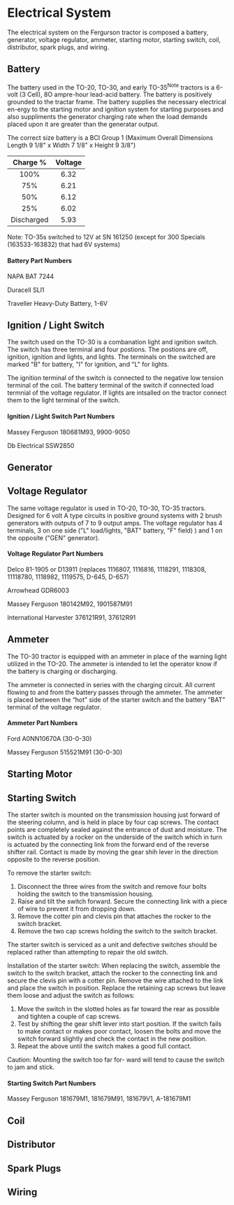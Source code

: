 # Electrical System

The electrical system on the Fergurson tractor is composed a battery, generator, voltage regulator, ammeter, starting motor, starting switch, coil, distributor, spark plugs, and wiring. 


## Battery

The battery used in the TO-20, TO-30, and early TO-35<sup>Note</sup> tractors is a 6-volt (3 Cell), 8O ampre-hour lead-acid battery.  The battery is positively grounded to the tractar frame. The battery supplies the necessary electrical en-ergy to the starting motor and ignition system for starting purposes and also suppliments the generator charging rate when the load demands placed upon it are greater than the generatar output.

The correct size battery is a BCI Group 1 (Maximum Overall Dimensions Length 9 1/8" x Width	7 1/8" x Height 9 3/8")

| Charge % | Voltage |
|:--------:|:-------:|
|   100%   |   6.32  |
|   75%    |   6.21	 |
|   50%    |   6.12  |
|   25%    |   6.02  |   	
|Discharged|   5.93  |
 
Note: TO-35s switched to 12V at SN 161250 (except for 300 Specials (163533-163832) that had 6V systems)

#### Battery Part Numbers
NAPA BAT 7244

Duracell SLI1

Traveller Heavy-Duty Battery, 1-6V

## Ignition / Light Switch

The switch used on the TO-30 is a combanation light and ignition switch.  The switch has three terminal and four postions.  The postions are off, ignition, ignition and lights, and lights. The terminals on the switched are marked "B" for battery, "I" for ignition, and "L" for lights.

The ignition terminal of the switch is connected to the negative low tension terminal of the coil.  The battery terminal of the switch if connected load termnial of the voltage regulator.  If lights are intsalled on the tractor connect them to the light terminal of the switch.

#### Ignition / Light Switch Part Numbers
Massey Ferguson 180681M93, 9900-9050

Db Electrical SSW2850

## Generator

## Voltage Regulator

The same voltage regulator is used in TO-20, TO-30, TO-35 tractors. Designed for 6 volt A type circuits in positive ground systems with 2 brush generators with outputs of 7 to 9 output amps. The voltage regulator has 4 terminals, 3 on one side ("L" load/lights, "BAT" battery, "F" field) ) and 1 on the opposite ("GEN" generator).

#### Voltage Regulator Part Numbers
Delco 81-1905 or D13911 (replaces 1116807, 1116816, 1118291, 1118308, 11118780, 1118982, 1119575, D-645, D-657)

Arrowhead GDR6003

Massey Ferguson	180142M92, 1901587M91

International Harvester 376121R91, 37612R91

## Ammeter
The TO-30 tractor is equipped with an ammeter in place of the warning light utilized in the TO-20.  The ammeter is intended to let the operator know if the battery is charging or discharging.  

The ammeter is connected in series with the charging circuit.  All current flowing to and from the battery passes through the ammeter.  The ammeter is placed between the “hot” side of the starter switch and the battery ”BAT” terminal of the voltage regulator.   

#### Ammeter Part Numbers
Ford A0NN10670A (30-0-30)

Massey Ferguson 515521M91 (30-0-30)

## Starting Motor

## Starting Switch

The starter switch is mounted on the transmission housing just forward of the steering column, and is held in place by four cap screws. The contact points are completely sealed against the entrance of dust and moisture. The switch is actuated by a rocker on the underside of the switch which in turn is actuated by the connecting link from the forward end of the reverse shifter rail. Contact is made by moving the gear shih lever in the direction opposite to the reverse position.

To remove the starter switch:

1. Disconnect the three wires from the switch and remove four bolts holding the switch to the transmission housing.
2. Raise and tilt the switch forward. Secure the connecting link with a piece of wire to prevent it from dropping down.
3. Remove the cotter pin and clevis pin that attaches the rocker to the switch bracket.
4. Remove the two cap screws holding the switch to the switch bracket.

The starter switch is serviced as a unit and defective switches should be replaced rather than attempting to repair the old switch. 

Installation of the starter switch:
When replacing the switch, assemble the switch to the switch bracket, attach the rocker to the connecting link and secure the clevis pin with a cotter pin. Remove the wire attached to the link and place the switch in position. Replace the retaining cap screws but leave them loose and adjust the switch as follows:

1. Move the switch in the slotted holes as far toward the rear as possible and tighten a couple of cap screws.
2. Test by shifting the gear shift lever into start position. If the switch fails to make contact or makes poor contact, loosen the bolts and move the switch forward slightly and check the contact in the new position.
3. Repeat the above until the switch makes a good full contact.

Caution: Mounting the switch too far for- ward will tend to cause the switch to jam and stick.


#### Starting Switch Part Numbers

Massey Ferguson 181679M1, 181679M91, 181679V1, A-181679M1

## Coil

## Distributor

## Spark Plugs

## Wiring 



